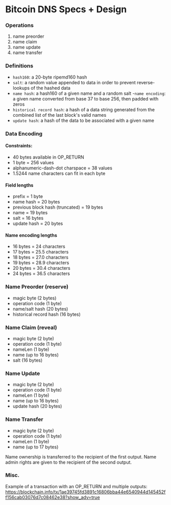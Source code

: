 Bitcoin DNS Specs + Design
==========

### Operations

1. name preorder
2. name claim
3. name update
4. name transfer

### Definitions

- `hash160`: a 20-byte ripemd160 hash
- `salt`: a random value appended to data in order to prevent reverse-lookups of the hashed data
- `name hash`: a hash160 of a given name and a random salt
-`name encoding`: a given name converted from base 37 to base 256, then padded with zeros
- `historical record hash`: a hash of a data string generated from the combined list of the last block's valid names
- `update hash`: a hash of the data to be associated with a given name

### Data Encoding

#### Constraints:

- 40 bytes available in OP_RETURN
- 1 byte = 256 values
- alphanumeric-dash-dot charspace = 38 values
- 1.5244 name characters can fit in each byte

#### Field lengths

- prefix = 1 byte
- name hash = 20 bytes
- previous block hash (truncated) = 19 bytes
- name = 19 bytes
- salt = 16 bytes
- update hash = 20 bytes

#### Name encoding lengths

- 16 bytes = 24 characters
- 17 bytes = 25.5 characters
- 18 bytes = 27.0 characters
- 19 bytes = 28.9 characters
- 20 bytes = 30.4 characters
- 24 bytes = 36.5 characters

### Name Preorder (reserve)

- magic byte (2 bytes)
- operation code (1 byte)
- name/salt hash (20 bytes)
- historical record hash (16 bytes)

### Name Claim (reveal)

- magic byte (2 byte)
- operation code (1 byte)
- nameLen (1 byte)
- name (up to 16 bytes)
- salt (16 bytes)

### Name Update

- magic byte (2 byte)
- operation code (1 byte)
- nameLen (1 byte)
- name (up to 16 bytes)
- update hash (20 bytes)

### Name Transfer

- magic byte (2 byte)
- operation code (1 byte)
- nameLen (1 byte)
- name (up to 17 bytes)

Name ownership is transferred to the recipient of the first output.
Name admin rights are given to the recipient of the second output.

### Misc.

Example of a transaction with an OP\_RETURN and multiple outputs:
https://blockchain.info/tx/1ae39745fd3891c16806bba44e6540944d145452ff156cab03076d7c08462e38?show_adv=true

